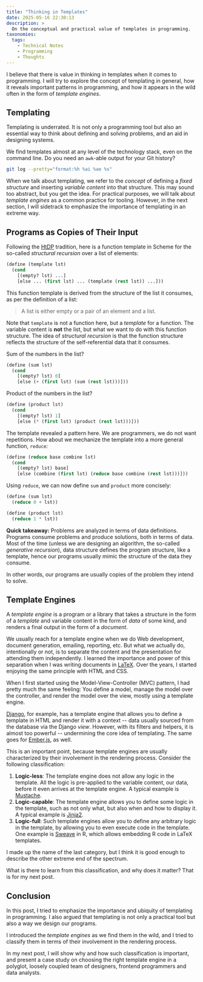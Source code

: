 ```yaml
---
title: "Thinking in Templates"
date: 2025-05-16 22:30:13
description: >
  On the conceptual and practical value of templates in programming.
taxonomies:
  tags:
    - Technical Notes
    - Programming
    - Thoughts
---
```


I believe that there is value in thinking in templates when it comes to
programming. I will try to explore the concept of templating in general, how it
reveals important patterns in programming, and how it appears in the wild often
in the form of _template engines_.

<!-- more -->

## Templating

Templating is underrated. It is not only a programming tool but also an
essential way to think about defining and solving problems, and an aid in
designing systems.

We find templates almost at any level of the technology stack, even on the
command line. Do you need an `awk`-able output for your Git history?

```sh
git log --pretty="format:%h %ai %ae %s"
```

When we talk about templating, we refer to the _concept_ of defining a _fixed
structure_ and inserting _variable content_ into that structure. This may sound
too abstract, but you get the idea. For practical purposes, we will talk about
_template engines_ as a common practice for tooling. However, in the next
section, I will sidetrack to emphasize the importance of templating in an
extreme way.

## Programs as Copies of Their Input

Following the [HtDP] tradition, here is a function template in Scheme for the
so-called _structural recursion_ over a list of elements:

```lisp
(define (template lst)
  (cond
    [(empty? lst) ...]
    [else ... (first lst) ... (template (rest lst)) ...]))
```

This function template is derived from the structure of the list it consumes, as
per the definition of a list:

> A list is either empty or a pair of an element and a list.

Note that `template` is not a function here, but a _template_ for a function.
The variable content is **not** the list, but what we want to do with this
function structure. The idea of _structural recursion_ is that the function
structure reflects the structure of the self-referential data that it consumes.

Sum of the numbers in the list?

```lisp
(define (sum lst)
  (cond
    [(empty? lst) 0]
    [else (+ (first lst) (sum (rest lst)))]))
```

Product of the numbers in the list?

```lisp
(define (product lst)
  (cond
    [(empty? lst) 1]
    [else (* (first lst) (product (rest lst)))]))
```

The template revealed a pattern here. We are programmers, we do not want
repetitions. How about we mechanize the template into a more general function,
`reduce`:

```lisp
(define (reduce base combine lst)
  (cond
    [(empty? lst) base]
    [else (combine (first lst) (reduce base combine (rest lst)))]))
```

Using `reduce`, we can now define `sum` and `product` more concisely:

```lisp
(define (sum lst)
  (reduce 0 + lst))

(define (product lst)
  (reduce 1 * lst))
```

**Quick takeaway:** Problems are analyzed in terms of data definitions. Programs
consume problems and produce solutions, both in terms of data. Most of the time
(unless we are designing an algorithm, the so-called _generative recursion_),
data structure defines the program structure, like a template, hence our
programs usually mimic the structure of the data they consume.

In other words, our programs are usually copies of the problem they intend to
solve.

## Template Engines

A _template engine_ is a program or a library that takes a structure in the form
of a _template_ and variable content in the form of _data_ of some kind, and
renders a final output in the form of a _document_.

We usually reach for a template engine when we do Web development, document
generation, emailing, reporting, etc. But what we actually do, intentionally or
not, is to separate the content and the presentation for attending them
independently. I learned the importance and power of this separation when I was
writing documents in [LaTeX]. Over the years, I started enjoying the same
principle with HTML and CSS.

When I first started using the Model-View-Controller (MVC) pattern, I had pretty
much the same feeling: You define a model, manage the model over the controller,
and render the model over the view, mostly using a template engine.

[Django], for example, has a template engine that allows you to define a
template in HTML and render it with a context -- data usually sourced from the
database via the Django _view_. However, with its filters and helpers, it is
almost too powerful -- undermining the core idea of templating. The same goes
for [Ember.js], as well.

This is an important point, because template engines are usually characterized
by their involvement in the rendering process. Consider the following
classification:

1. **Logic-less**: The template engine does not allow any logic in the template.
   All the logic is pre-applied to the variable content, our data, before it
   even arrives at the template engine. A typical example is [Mustache].
2. **Logic-capable**: The template engine allows you to define some logic in the
   template, such as not only what, but also when and how to display it. A
   typical example is [Jinja2].
3. **Logic-full**: Such template engines allow you to define any arbitrary logic
   in the template, by allowing you to even execute code in the template. One
   example is [Sweave] in R, which allows embedding R code in LaTeX templates.

I made up the name of the last category, but I think it is good enough to
describe the other extreme end of the spectrum.

What is there to learn from this classification, and why does it matter? That is
for my next post.

## Conclusion

In this post, I tried to emphasize the importance and ubiquity of templating in
programming. I also argued that templating is not only a practical tool but also
a way we design our programs.

I introduced the _template engines_ as we find them in the wild, and I tried to
classify them in terms of their involvement in the rendering process.

In my next post, I will show why and how such classification is important, and
present a case study on choosing the right template engine in a polyglot,
loosely coupled team of designers, frontend programmers and data analysts.

<!-- REFERENCES -->

[HtDP]: https://htdp.org/
[LaTeX]: https://www.latex-project.org/
[Mustache]: https://mustache.github.io/
[Jinja2]: https://jinja.palletsprojects.com/
[Sweave]: https://cran.r-project.org/web/packages/Sweave/index.html
[Django]: https://www.djangoproject.com/
[Ember.js]: https://emberjs.com/
